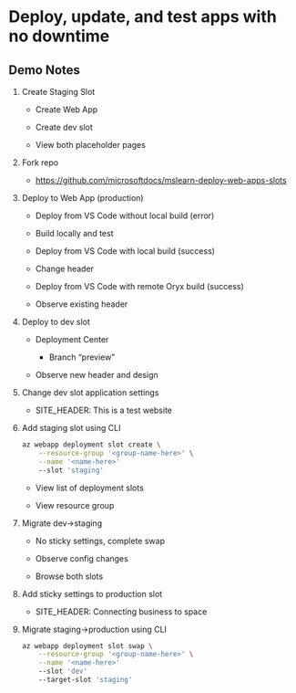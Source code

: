 # Deploy, update, and test apps with no downtime

## Demo Notes

1. Create Staging Slot

    - Create Web App

    - Create dev slot

    - View both placeholder pages

1. Fork repo

    - https://github.com/microsoftdocs/mslearn-deploy-web-apps-slots

1. Deploy to Web App (production)

    - Deploy from VS Code without local build (error)

    - Build locally and test

    - Deploy from VS Code with local build (success)

    - Change header

    - Deploy from VS Code with remote Oryx build (success)

    - Observe existing header


1. Deploy to dev slot

    - Deployment Center

        - Branch “preview”

    - Observe new header and design

1. Change dev slot application settings

    - SITE_HEADER: This is a test website

1. Add staging slot using CLI

    ```bash
    az webapp deployment slot create \
        --resource-group '<group-name-here>' \
        --name '<name-here>'
        --slot 'staging'
    ```

    - View list of deployment slots

    - View resource group

1. Migrate dev->staging

    - No sticky settings, complete swap

    - Observe config changes

    - Browse both slots

1. Add sticky settings to production slot

    - SITE_HEADER: Connecting business to space

1. Migrate staging->production using CLI

    ```bash
    az webapp deployment slot swap \
        --resource-group '<group-name-here>' \
        --name '<name-here>'
        --slot 'dev'
        --target-slot 'staging'
    ```
